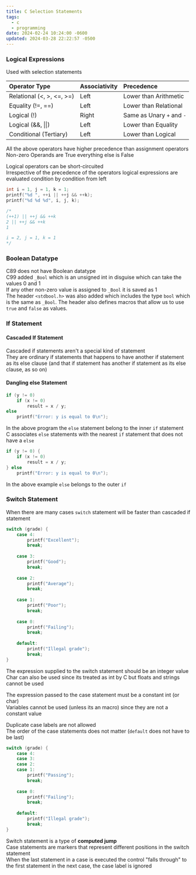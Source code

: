 ```yaml
---
title: C Selection Statements
tags:
  - c
  - programming
date: 2024-02-24 10:24:00 -0600
updated: 2024-03-28 22:22:57 -0500
---
```

### Logical Expressions

Used with selection statements    

| Operator Type             | Associativity | Precedence                |
| :------------------------ | :------------ | :------------------------ |
| Relational (<, >, <=, >=) | Left          | Lower than Arithmetic     |
| Equality (!=, ==)         | Left          | Lower than Relational     |
| Logical (!)               | Right         | Same as Unary `+` and `-` |
| Logical (&&, \|\|)        | Left          | Lower than Equality       |
| Conditional (Tertiary)    | Left          | Lower than Logical        |

All the above operators have higher precedence than assignment operators  
Non-zero Operands are True everything else is False  

Logical operators can be short-circuited  
Irrespective of the precedence of the operators logical expressions are evaluated condition by condition from left

```c
int i = 1, j = 1, k = 1;  
printf("%d ", ++i || ++j && ++k);  
printf("%d %d %d", i, j, k);  

/*
(++1) || ++j && ++k  
2 || ++j && ++k 
1

i = 2, j = 1, k = 1 
*/
```

### Boolean Datatype

C89 does not have Boolean datatype  
C99 added `_Bool` which is an unsigned int in disguise which can take the values 0 and 1  
If any other non-zero value is assigned to `_Bool` it is saved as 1  
The header `<stdbool.h>` was also added which includes the type `bool` which is the same as `_Bool`. The header also defines macros that allow us to use `true` and `false` as values.

### If Statement

#### Cascaded If Statement

Cascaded if statements aren't a special kind of statement  
They are ordinary if statements that happens to have another if statement as its else clause (and that if statement has another if statement as its else clause, as so on)

#### Dangling else Statement

```c
if (y != 0)
	if (x != 0)
		result = x / y;
else
	printf("Error: y is equal to 0\n");
```

In the above program the `else` statement belong to the inner `if` statement  
C associates `else` statements with the nearest `if` statement that does not have a `else`  

```c
if (y != 0) {
	if (x != 0)
		result = x / y;
} else
	printf("Error: y is equal to 0\n");
```

In the above example `else` belongs to the outer `if`

### Switch Statement

When there are many cases `switch` statement will be faster than cascaded if statement  

```c
switch (grade) {
	case 4: 
		printf("Excellent");
		break;
		
	case 3:
		printf("Good");
		break;
		
	case 2:
		printf("Average");
		break;
		
	case 1:
		printf("Poor");
		break;
		
	case 0:
		printf("Failing");
		break;
		
	default:
		printf("Illegal grade");
		break;
}
```

The expression supplied to the switch statement should be an integer value  
Char can also be used since its treated as int by C but floats and strings cannot be used  

The expression passed to the case statement must be a constant int (or char)  
Variables cannot be used (unless its an macro) since they are not a constant value

Duplicate case labels are not allowed  
The order of the case statements does not matter (`default` does not have to be last)  

```c
switch (grade) {
	case 4:
	case 3:
	case 2:
	case 1:
		printf("Passing");
		break;
		
	case 0:
		printf("Failing");
		break;
		
	default:
		printf("Illegal grade");
		break;
}
```

Switch statement is a type of **computed jump**  
Case statements are markers that represent different positions in the switch statement  
When the last statement in a case is executed the control "falls through" to the first statement in the next case, the case label is ignored